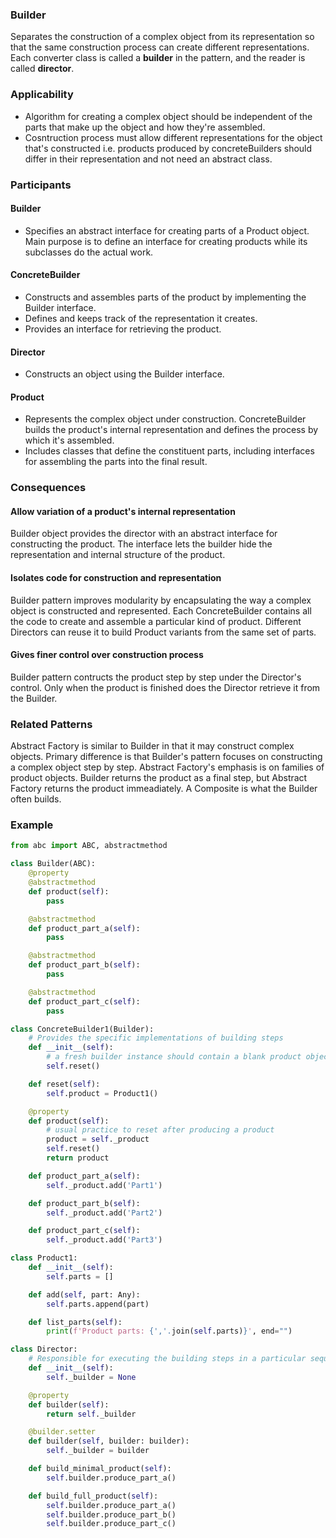 ### Builder

Separates the construction of a complex object from its representation so that the same construction process can create different representations. Each converter class is called a **builder** in the pattern, and the reader is called **director**.

### Applicability

- Algorithm for creating a complex object should be independent of the parts that make up the object and how they're assembled.
- Cosntruction process must allow different representations for the object that's constructed i.e. products produced by concreteBuilders should differ in their representation and not need an abstract class.

### Participants

#### Builder

- Specifies an abstract interface for creating parts of a Product object. Main purpose is to define an interface for creating products while its subclasses do the actual work.

#### ConcreteBuilder

- Constructs and assembles parts of the product by implementing the Builder interface.
- Defines and keeps track of the representation it creates.
- Provides an interface for retrieving the product.

#### Director

- Constructs an object using the Builder interface.

#### Product

- Represents the complex object under construction. ConcreteBuilder builds the product's internal representation and defines the process by which it's assembled.
- Includes classes that define the constituent parts, including interfaces for assembling the parts into the final result.

### Consequences

#### Allow variation of a product's internal representation

Builder object provides the director with an abstract interface for constructing the product. The interface lets the builder hide the representation and internal structure of the product.

#### Isolates code for construction and representation

Builder pattern improves modularity by encapsulating the way a complex object is constructed and represented. Each ConcreteBuilder contains all the code to create and assemble a particular kind of product. Different Directors can reuse it to build Product variants from the same set of parts.

#### Gives finer control over construction process

Builder pattern contructs the product step by step under the Director's control. Only when the product is finished does the Director retrieve it from the Builder.

### Related Patterns

Abstract Factory is similar to Builder in that it may construct complex objects. Primary difference is that Builder's pattern focuses on constructing a complex object step by step. Abstract Factory's emphasis is on families of product objects. Builder returns the product as a final step, but Abstract Factory returns the product immeadiately. A Composite is what the Builder often builds.

### Example

```py
from abc import ABC, abstractmethod

class Builder(ABC):
    @property
    @abstractmethod
    def product(self):
        pass

    @abstractmethod
    def product_part_a(self):
        pass

    @abstractmethod
    def product_part_b(self):
        pass

    @abstractmethod
    def product_part_c(self):
        pass
```

```py
class ConcreteBuilder1(Builder):
    # Provides the specific implementations of building steps
    def __init__(self):
        # a fresh builder instance should contain a blank product object
        self.reset()

    def reset(self):
        self.product = Product1()

    @property
    def product(self):
        # usual practice to reset after producing a product
        product = self._product
        self.reset()
        return product

    def product_part_a(self):
        self._product.add('Part1')

    def product_part_b(self):
        self._product.add('Part2')

    def product_part_c(self):
        self._product.add('Part3')
```

```py
class Product1:
    def __init__(self):
        self.parts = []

    def add(self, part: Any):
        self.parts.append(part)

    def list_parts(self):
        print(f'Product parts: {','.join(self.parts)}', end="")
```

```py
class Director:
    # Responsible for executing the building steps in a particular sequence
    def __init__(self):
        self._builder = None

    @property
    def builder(self):
        return self._builder

    @builder.setter
    def builder(self, builder: builder):
        self._builder = builder

    def build_minimal_product(self):
        self.builder.produce_part_a()

    def build_full_product(self):
        self.builder.produce_part_a()
        self.builder.produce_part_b()
        self.builder.produce_part_c()
```

